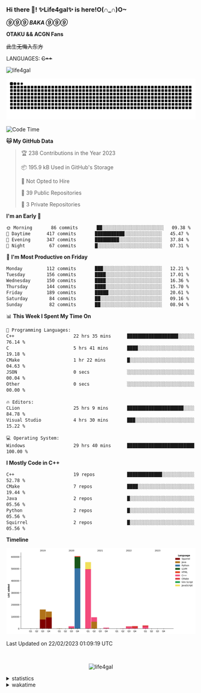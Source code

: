 ### Hi there 👋! ✨Life4gal✨ is here!O(∩_∩)O~

_**⑨⑨⑨ BAKA ⑨⑨⑨**_

**OTAKU && ACGN Fans**

~~此生无悔入东方~~

LANGUAGES: ~~C++~~

<p align="left"> <img src="https://komarev.com/ghpvc/?username=life4gal&label=Profile%20views&color=0e75b6&style=flat" alt="life4gal" /> </p>

![github contribution grid snake animation](https://raw.githubusercontent.com/Life4gal/Life4gal/snake_branch/github-contribution-grid-snake.svg)

<!--START_SECTION:waka-->
![Code Time](http://img.shields.io/badge/Code%20Time-2%2C814%20hrs%2020%20mins-blue)

**🐱 My GitHub Data** 

> 🏆 238 Contributions in the Year 2023
 > 
> 📦 195.9 kB Used in GitHub's Storage 
 > 
> 🚫 Not Opted to Hire
 > 
> 📜 39 Public Repositories 
 > 
> 🔑 3 Private Repositories  
 > 
**I'm an Early 🐤** 

```text
🌞 Morning       86 commits       ██░░░░░░░░░░░░░░░░░░░░░░░   09.38 % 
🌆 Daytime      417 commits       ███████████░░░░░░░░░░░░░░   45.47 % 
🌃 Evening      347 commits       █████████░░░░░░░░░░░░░░░░   37.84 % 
🌙 Night         67 commits       █░░░░░░░░░░░░░░░░░░░░░░░░   07.31 % 

```
📅 **I'm Most Productive on Friday** 

```text
Monday         112 commits       ███░░░░░░░░░░░░░░░░░░░░░░   12.21 % 
Tuesday        156 commits       ████░░░░░░░░░░░░░░░░░░░░░   17.01 % 
Wednesday      150 commits       ████░░░░░░░░░░░░░░░░░░░░░   16.36 % 
Thursday       144 commits       ████░░░░░░░░░░░░░░░░░░░░░   15.70 % 
Friday         189 commits       █████░░░░░░░░░░░░░░░░░░░░   20.61 % 
Saturday        84 commits       ██░░░░░░░░░░░░░░░░░░░░░░░   09.16 % 
Sunday          82 commits       ██░░░░░░░░░░░░░░░░░░░░░░░   08.94 % 

```


📊 **This Week I Spent My Time On** 

```text
💬 Programming Languages: 
C++                      22 hrs 35 mins      ███████████████████░░░░░░   76.14 % 
C                        5 hrs 41 mins       ████░░░░░░░░░░░░░░░░░░░░░   19.18 % 
CMake                    1 hr 22 mins        █░░░░░░░░░░░░░░░░░░░░░░░░   04.63 % 
JSON                     0 secs              ░░░░░░░░░░░░░░░░░░░░░░░░░   00.04 % 
Other                    0 secs              ░░░░░░░░░░░░░░░░░░░░░░░░░   00.00 % 

🔥 Editors: 
CLion                    25 hrs 9 mins       █████████████████████░░░░   84.78 % 
Visual Studio            4 hrs 30 mins       ███░░░░░░░░░░░░░░░░░░░░░░   15.22 % 

💻 Operating System: 
Windows                  29 hrs 40 mins      █████████████████████████   100.00 % 

```

**I Mostly Code in C++** 

```text
C++                      19 repos            █████████████░░░░░░░░░░░░   52.78 % 
CMake                    7 repos             ████░░░░░░░░░░░░░░░░░░░░░   19.44 % 
Java                     2 repos             █░░░░░░░░░░░░░░░░░░░░░░░░   05.56 % 
Python                   2 repos             █░░░░░░░░░░░░░░░░░░░░░░░░   05.56 % 
Squirrel                 2 repos             █░░░░░░░░░░░░░░░░░░░░░░░░   05.56 % 

```


**Timeline**

![Chart not found](https://raw.githubusercontent.com/Life4gal/Life4gal/main/charts/bar_graph.png) 


 Last Updated on 22/02/2023 01:09:19 UTC
<!--END_SECTION:waka-->

<img src="https://wakatime.com/share/@Life4gal/86c21846-f841-4004-aed1-e1165eb797d6.svg?sanitize=true" alt=""/>

<p align="center"> <img src="./images/⑨.jpg" alt="life4gal" /> </p>

<details>
	<summary>statistics</summary>
	<img src="https://github-profile-trophy.vercel.app/?username=life4gal" alt=""/>
	<img src="https://github-readme-stats.life4gal.vercel.app/api/top-langs/?username=Life4gal&hide=html&show_icons=true&theme=synthwave&cache_seconds=1800" alt=""/>
	<img src="https://github-readme-stats.life4gal.vercel.app/api?username=Life4gal&show_icons=true&theme=synthwave&cache_seconds=1800" alt=""/>
</details>

<details>
	<summary>wakatime</summary>
	<img src="https://wakatime.com/share/@Life4gal/404666b2-d1ff-4388-94e0-a1935d341f14.svg?sanitize=true" alt=""/>
	<img src="https://wakatime.com/share/@Life4gal/972212ce-6084-4d98-a326-1997606ddf37.svg?sanitize=true" alt=""/>
	<img src="https://wakatime.com/share/@Life4gal/7ae4ead0-e1fd-412a-afcb-da977a5ae5e9.svg?sanitize=true" alt=""/>
</details>
